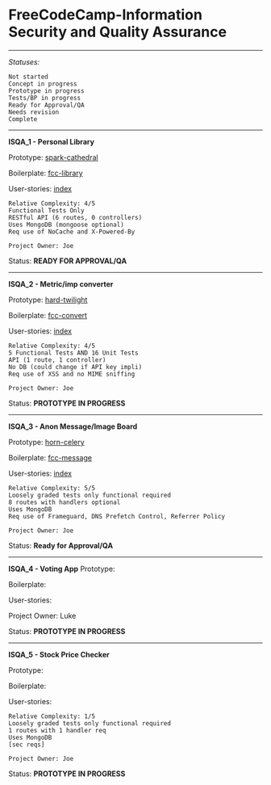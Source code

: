 **FreeCodeCamp**-Information Security and Quality Assurance
=======

----------

*Statuses:*

    Not started
    Concept in progress
    Prototype in progress
    Tests/BP in progress
    Ready for Approval/QA
    Needs revision
    Complete

----------



**ISQA_1 - Personal Library**

Prototype: [spark-cathedral](https://gomix.com/#!/project/spark-cathedral)

Boilerplate: [fcc-library](https://gomix.com/#!/project/fcc-library)

User-stories: [index](https://spark-cathedral.gomix.me)

    Relative Complexity: 4/5
    Functional Tests Only
    RESTful API (6 routes, 0 controllers)
    Uses MongoDB (mongoose optional)
    Req use of NoCache and X-Powered-By

	Project Owner: Joe
Status: **READY FOR APPROVAL/QA** 



----------



**ISQA_2 - Metric/imp converter**

Prototype: [hard-twilight](https://gomix.com/#!/project/hard-twilight)

Boilerplate: [fcc-convert](https://gomix.com/#!/project/fcc-convert)

User-stories: [index](https://hard-twilight.gomix.me/)

    Relative Complexity: 4/5
    5 Functional Tests AND 16 Unit Tests
    API (1 route, 1 controller)
    No DB (could change if API key impli)
    Req use of XSS and no MIME sniffing

	Project Owner: Joe
Status: **PROTOTYPE IN PROGRESS**



----------



**ISQA_3 - Anon Message/Image Board**

Prototype: [horn-celery](https://gomix.com/#!/project/horn-celery)

Boilerplate: [fcc-message](https://gomix.com/#!/project/fcc-message)

User-stories: [index](https://horn-celery.gomix.me/)

    Relative Complexity: 5/5
    Loosely graded tests only functional required
    8 routes with handlers optional
    Uses MongoDB
    Req use of Frameguard, DNS Prefetch Control, Referrer Policy

	Project Owner: Joe
Status: **Ready for Approval/QA**



----------

**ISQA_4 - Voting App**
Prototype:

Boilerplate:

User-stories:

Project Owner: Luke

Status: **PROTOTYPE IN PROGRESS**


----------



**ISQA_5 - Stock Price Checker**

Prototype: []()

Boilerplate: []()

User-stories: []()

    Relative Complexity: 1/5
    Loosely graded tests only functional required
    1 routes with 1 handler req
    Uses MongoDB
    [sec reqs]

	Project Owner: Joe
Status: **PROTOTYPE IN PROGRESS**


